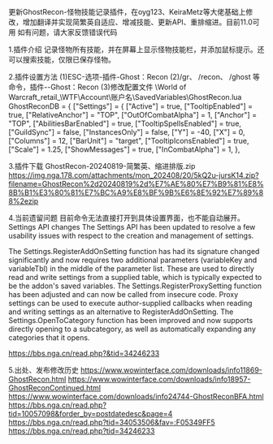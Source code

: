 更新GhostRecon-怪物技能记录插件，在oyg123、KeiraMetz等大佬基础上修改，增加翻译并实现简繁英自适应、增减技能、更新API、重排缩进。目前11.0可用
如有问题，请大家反馈错误代码

1.插件介绍
记录怪物所有技能，并在屏幕上显示怪物技能栏，并添加鼠标提示。还可以搜索技能，仅限已保存怪物。




2.插件设置方法
(1)ESC-选项-插件-Ghost：Recon
(2)/gr、 /recon、 /ghost 等命令，插件--Ghost：Recon
(3)修改配置文件 \World of Warcraft\_retail_\WTF\Account\账户名\SavedVariables\GhostRecon.lua
GhostReconDB = {
["Settings"] = {
["Active"] = true,
["TooltipEnabled"] = true,
["RelativeAnchor"] = "TOP",
["OutOfCombatAlpha"] = 1,
["Anchor"] = "TOP",
["AbilitiesBarEnabled"] = true,
["TooltipSpellsEnabled"] = true,
["GuildSync"] = false,
["InstancesOnly"] = false,
["Y"] = -40,
["X"] = 0,
["Columns"] = 12,
["BarUnit"] = "target",
["TooltipIconsEnabled"] = true,
["Scale"] = 1.25,
["ShowMessages"] = true,
["InCombatAlpha"] = 1,
},



3.插件下载
GhostRecon-20240819-简繁英、缩进排版.zip
https://img.nga.178.com/attachments/mon_202408/20/5kQ2u-jursK14.zip?filename=GhostRecon%2d20240819%2d%E7%AE%80%E7%B9%81%E8%8B%B1%E3%80%81%E7%BC%A9%E8%BF%9B%E6%8E%92%E7%89%88%2ezip

4.当前遗留问题
目前命令无法直接打开到具体设置界面，也不能自动展开。
Settings API changes
The Settings API has been updated to resolve a few usability issues with respect to the creation and management of settings.

The Settings.RegisterAddOnSetting function has had its signature changed significantly and now requires two additional parameters (variableKey and variableTbl) in the middle of the parameter list. These are used to directly read and write settings from a supplied table, which is typically expected to be the addon's saved variables.
The Settings.RegisterProxySetting function has been adjusted and can now be called from insecure code. Proxy settings can be used to execute author-supplied callbacks when reading and writing settings as an alternative to RegisterAddOnSetting.
The Settings.OpenToCategory function has been improved and now supports directly opening to a subcategory, as well as automatically expanding any categories that it opens.

https://bbs.nga.cn/read.php?&tid=34246233

5.出处、发布修改历史
https://www.wowinterface.com/downloads/info11869-GhostRecon.html
https://www.wowinterface.com/downloads/info18957-GhostReconContinued.html
https://www.wowinterface.com/downloads/info24744-GhostReconBFA.html
https://bbs.nga.cn/read.php?tid=10057098&forder_by=postdatedesc&page=4
https://bbs.nga.cn/read.php?tid=34053506&fav=:F05349FF5
https://bbs.nga.cn/read.php?tid=34246233

